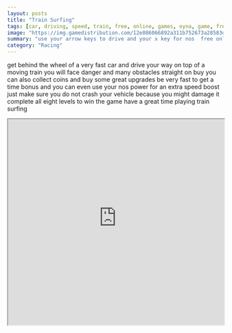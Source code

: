 ```yaml
---
layout: posts
title: "Train Surfing"
tags: [car, driving, speed, train, free, online, games, oyna, game, free, games, play, play, games]
image: "https://img.gamedistribution.com/12e086066892a311b752673a28583d3f.jpg"
summary: "use your arrow keys to drive and your x key for nos  free online games oyna game free games play play games"
category: "Racing"
---
```


get behind the wheel of a very fast car and drive your way on top of a moving train you will face danger and many obstacles straight on buy you can also collect coins and buy some great upgrades be very fast to get a time bonus and you can even use your nos power for an extra speed boost just make sure you do not crash your vehicle because you might damage it complete all eight levels to win the game have a great time playing train surfing

<iframe width="100%" height="480px;" src="https://flash.gamedistribution.com?game=12e086066892a311b752673a28583d3f"></iframe>